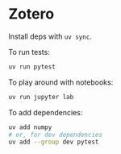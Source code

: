 Zotero
===

Install deps with `uv sync`.

To run tests:

```bash
uv run pytest
```

To play around with notebooks: 

```bash
uv run jupyter lab
```

To add dependencies:

```bash
uv add numpy
# or, for dev dependencies
uv add --group dev pytest
```
